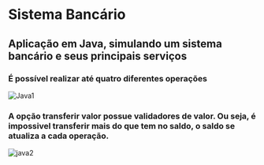 # Sistema Bancário
## Aplicação em Java, simulando um sistema bancário e seus principais serviços

### É possível realizar até quatro diferentes operações
![Java1](https://github.com/Thiago-S-Sousa/Java-sistema-bancario/assets/128821560/6a84a101-6800-48e5-b8b0-f8bf12a6c1f3)

### A opção transferir valor possue validadores de valor. Ou seja, é impossivel transferir mais do que tem no saldo, o saldo se atualiza a cada operação.
![java2](https://github.com/Thiago-S-Sousa/Java-sistema-bancario/assets/128821560/c7e13867-47b2-4b87-8875-a8d5c08391d9)
